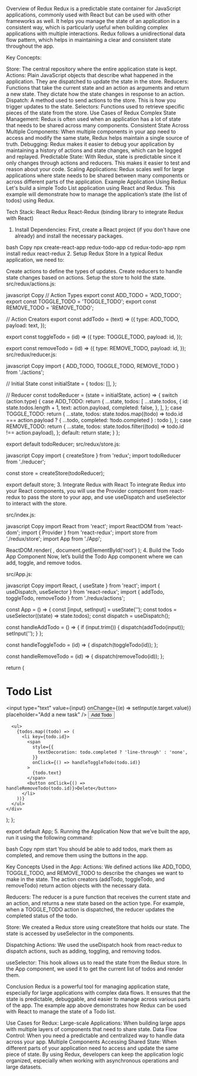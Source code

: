 Overview of Redux
Redux is a predictable state container for JavaScript applications, commonly used with React but can be used with other frameworks as well. It helps you manage the state of an application in a consistent way, which is particularly useful when building complex applications with multiple interactions. Redux follows a unidirectional data flow pattern, which helps in maintaining a clear and consistent state throughout the app.

Key Concepts:

Store: The central repository where the entire application state is kept.
Actions: Plain JavaScript objects that describe what happened in the application. They are dispatched to update the state in the store.
Reducers: Functions that take the current state and an action as arguments and return a new state. They dictate how the state changes in response to an action.
Dispatch: A method used to send actions to the store. This is how you trigger updates to the state.
Selectors: Functions used to retrieve specific pieces of the state from the store.
Use Cases of Redux
Complex State Management: Redux is often used when an application has a lot of state that needs to be shared across many components.
Consistent State Across Multiple Components: When multiple components in your app need to access and modify the same state, Redux helps maintain a single source of truth.
Debugging: Redux makes it easier to debug your application by maintaining a history of actions and state changes, which can be logged and replayed.
Predictable State: With Redux, state is predictable since it only changes through actions and reducers. This makes it easier to test and reason about your code.
Scaling Applications: Redux scales well for large applications where state needs to be shared between many components or across different parts of the application.
Example Application Using Redux
Let's build a simple Todo List application using React and Redux. This example will demonstrate how to manage the application’s state (the list of todos) using Redux.

Tech Stack:
React
Redux
React-Redux (binding library to integrate Redux with React)
1. Install Dependencies:
First, create a React project (if you don't have one already) and install the necessary packages.

bash
Copy
npx create-react-app redux-todo-app
cd redux-todo-app
npm install redux react-redux
2. Setup Redux Store
In a typical Redux application, we need to:

Create actions to define the types of updates.
Create reducers to handle state changes based on actions.
Setup the store to hold the state.
src/redux/actions.js:

javascript
Copy
// Action Types
export const ADD_TODO = 'ADD_TODO';
export const TOGGLE_TODO = 'TOGGLE_TODO';
export const REMOVE_TODO = 'REMOVE_TODO';

// Action Creators
export const addTodo = (text) => ({
  type: ADD_TODO,
  payload: text,
});

export const toggleTodo = (id) => ({
  type: TOGGLE_TODO,
  payload: id,
});

export const removeTodo = (id) => ({
  type: REMOVE_TODO,
  payload: id,
});
src/redux/reducer.js:

javascript
Copy
import { ADD_TODO, TOGGLE_TODO, REMOVE_TODO } from './actions';

// Initial State
const initialState = {
  todos: [],
};

// Reducer
const todoReducer = (state = initialState, action) => {
  switch (action.type) {
    case ADD_TODO:
      return {
        ...state,
        todos: [
          ...state.todos,
          {
            id: state.todos.length + 1,
            text: action.payload,
            completed: false,
          },
        ],
      };
    case TOGGLE_TODO:
      return {
        ...state,
        todos: state.todos.map((todo) =>
          todo.id === action.payload
            ? { ...todo, completed: !todo.completed }
            : todo
        ),
      };
    case REMOVE_TODO:
      return {
        ...state,
        todos: state.todos.filter((todo) => todo.id !== action.payload),
      };
    default:
      return state;
  }
};

export default todoReducer;
src/redux/store.js:

javascript
Copy
import { createStore } from 'redux';
import todoReducer from './reducer';

const store = createStore(todoReducer);

export default store;
3. Integrate Redux with React
To integrate Redux into your React components, you will use the Provider component from react-redux to pass the store to your app, and use useDispatch and useSelector to interact with the store.

src/index.js:

javascript
Copy
import React from 'react';
import ReactDOM from 'react-dom';
import { Provider } from 'react-redux';
import store from './redux/store';
import App from './App';

ReactDOM.render(
  <Provider store={store}>
    <App />
  </Provider>,
  document.getElementById('root')
);
4. Build the Todo App Component
Now, let’s build the Todo App component where we can add, toggle, and remove todos.

src/App.js:

javascript
Copy
import React, { useState } from 'react';
import { useDispatch, useSelector } from 'react-redux';
import { addTodo, toggleTodo, removeTodo } from './redux/actions';

const App = () => {
  const [input, setInput] = useState('');
  const todos = useSelector((state) => state.todos);
  const dispatch = useDispatch();

  const handleAddTodo = () => {
    if (input.trim()) {
      dispatch(addTodo(input));
      setInput('');
    }
  };

  const handleToggleTodo = (id) => {
    dispatch(toggleTodo(id));
  };

  const handleRemoveTodo = (id) => {
    dispatch(removeTodo(id));
  };

  return (
    <div>
      <h1>Todo List</h1>
      <input
        type="text"
        value={input}
        onChange={(e) => setInput(e.target.value)}
        placeholder="Add a new task"
      />
      <button onClick={handleAddTodo}>Add Todo</button>

      <ul>
        {todos.map((todo) => (
          <li key={todo.id}>
            <span
              style={{
                textDecoration: todo.completed ? 'line-through' : 'none',
              }}
              onClick={() => handleToggleTodo(todo.id)}
            >
              {todo.text}
            </span>
            <button onClick={() => handleRemoveTodo(todo.id)}>Delete</button>
          </li>
        ))}
      </ul>
    </div>
  );
};

export default App;
5. Running the Application
Now that we’ve built the app, run it using the following command:

bash
Copy
npm start
You should be able to add todos, mark them as completed, and remove them using the buttons in the app.

Key Concepts Used in the App:
Actions: We defined actions like ADD_TODO, TOGGLE_TODO, and REMOVE_TODO to describe the changes we want to make in the state. The action creators (addTodo, toggleTodo, and removeTodo) return action objects with the necessary data.

Reducers: The reducer is a pure function that receives the current state and an action, and returns a new state based on the action type. For example, when a TOGGLE_TODO action is dispatched, the reducer updates the completed status of the todo.

Store: We created a Redux store using createStore that holds our state. The state is accessed by useSelector in the components.

Dispatching Actions: We used the useDispatch hook from react-redux to dispatch actions, such as adding, toggling, and removing todos.

useSelector: This hook allows us to read the state from the Redux store. In the App component, we used it to get the current list of todos and render them.

Conclusion
Redux is a powerful tool for managing application state, especially for large applications with complex data flows. It ensures that the state is predictable, debuggable, and easier to manage across various parts of the app. The example app above demonstrates how Redux can be used with React to manage the state of a Todo list.

Use Cases for Redux:
Large-scale Applications: When building large apps with multiple layers of components that need to share state.
Data Flow Control: When you need a predictable and centralized way to handle data across your app.
Multiple Components Accessing Shared State: When different parts of your application need to access and update the same piece of state.
By using Redux, developers can keep the application logic organized, especially when working with asynchronous operations and large datasets.



